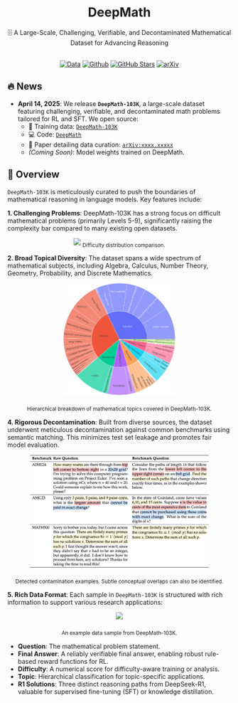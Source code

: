 <div align="center">

# DeepMath

<div>
🗄️ A Large-Scale, Challenging, Verifiable, and Decontaminated Mathematical Dataset for Advancing Reasoning
</div>
</div>

<div>
<br>

<div align="center">

[![Data](https://img.shields.io/badge/Data-4d5eff?style=for-the-badge&logo=huggingface&logoColor=ffffff&labelColor)](https://huggingface.co/datasets/Skywork/Skywork-OR1-RL-Data)
[![Github](https://img.shields.io/badge/Code-000000?style=for-the-badge&logo=github&logoColor=white)](https://github.com/zwhe99/DeepMath)
[![GitHub Stars](https://img.shields.io/github/stars/zwhe99/DeepMath?style=for-the-badge&logo=github&logoColor=white&label=Stars&color=000000)](https://github.com/zwhe99/DeepMath)
[![arXiv](https://img.shields.io/badge/arXiv-1234.56789-b31b1b.svg?style=for-the-badge)](https://arxiv.org/abs/xxxx.xxxxx)
</div>
</div>

## 🔥 News

- **April 14, 2025**: We release **`DeepMath-103K`**, a large-scale dataset featuring challenging, verifiable, and decontaminated math problems tailored for RL and SFT. We open source:
  - 🤗 Training data: [`DeepMath-103K`](https://huggingface.co/datasets/zwhe99/DeepMath-103K)
  - 💻 Code: [`DeepMath`](https://github.com/zwhe99/DeepMath)
  - 📝 Paper detailing data curation: [`arXiv:xxxx.xxxxx`](https://www.google.com/search?q=[https://arxiv.org/abs/xxxx.xxxxx](https://arxiv.org/abs/xxxx.xxxxx))
  - *(Coming Soon)*: Model weights trained on DeepMath.



## 📖 Overview

`DeepMath-103K` is meticulously curated to push the boundaries of mathematical reasoning in language models. Key features include:

**1. Challenging Problems**: DeepMath-103K has a strong focus on difficult mathematical problems (primarily Levels 5-9), significantly raising the complexity bar compared to many existing open datasets.

<div align="center"> <img src="./assets/github-difficulty.png" width="90%"/>
<sub>Difficulty distribution comparison.</sub> </div>

**2. Broad Topical Diversity**: The dataset spans a wide spectrum of mathematical subjects, including Algebra, Calculus, Number Theory, Geometry, Probability, and Discrete Mathematics.

<div align="center"> <img src="./assets/github-domain.png" width="50%"/>

<sub>Hierarchical breakdown of mathematical topics covered in DeepMath-103K.</sub></div>

**4. Rigorous Decontamination**: Built from diverse sources, the dataset underwent meticulous decontamination against common benchmarks using semantic matching. This minimizes test set leakage and promotes fair model evaluation.

<div align="center"> <img src="./assets/github-contamination-case.png" width="80%"/>

<sub>Detected contamination examples. Subtle conceptual overlaps can also be identified.</sub> </div>

**5. Rich Data Format**: Each sample in `DeepMath-103K` is structured with rich information to support various research applications:

<div align="center"> <img src="./assets/github-data-sample.png" width="90%"/>

<sub>An example data sample from DeepMath-103K.</sub> </div>

- **Question**: The mathematical problem statement.
- **Final Answer**: A reliably verifiable final answer, enabling robust rule-based reward functions for RL.
- **Difficulty**: A numerical score for difficulty-aware training or analysis.
- **Topic**: Hierarchical classification for topic-specific applications.
- **R1 Solutions**: Three distinct reasoning paths from DeepSeek-R1, valuable for supervised fine-tuning (SFT) or knowledge distillation.
